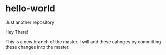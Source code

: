 # hello-world
Just another repository

Hey There!

This is a new branch of the master.  I will add these cahnges by committing these changes into the master.

